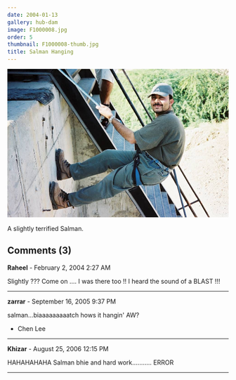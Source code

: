 ```yaml
---
date: 2004-01-13
gallery: hub-dam
image: F1000008.jpg
order: 5
thumbnail: F1000008-thumb.jpg
title: Salman Hanging
---
```


![Salman Hanging](./F1000008.jpg)

A slightly terrified Salman.

<div id="comments">

## Comments (3)

**Raheel** - February  2, 2004  2:27 AM

Slightly ??? Come on .... I was there too !! I heard the sound of a BLAST !!!

---

**zarrar** - September 16, 2005  9:37 PM

salman...biaaaaaaaaatch
hows it hangin' AW?
- Chen Lee

---

**Khizar** - August 25, 2006 12:15 PM

HAHAHAHAHA
Salman bhie and hard work........... ERROR

---

</div>